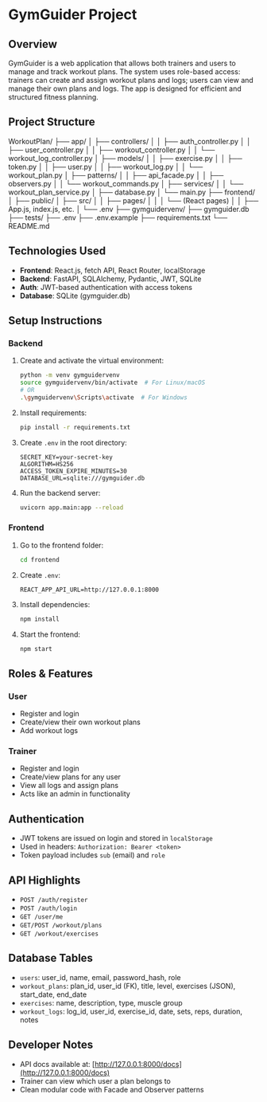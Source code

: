 # GymGuider Project

## Overview

GymGuider is a web application that allows both trainers and users to manage and track workout plans. The system uses role-based access: trainers can create and assign workout plans and logs; users can view and manage their own plans and logs. The app is designed for efficient and structured fitness planning.

## Project Structure
WorkoutPlan/
├── app/
│ ├── controllers/
│ │ ├── auth_controller.py
│ │ ├── user_controller.py
│ │ ├── workout_controller.py
│ │ └── workout_log_controller.py
│ ├── models/
│ │ ├── exercise.py
│ │ ├── token.py
│ │ ├── user.py
│ │ ├── workout_log.py
│ │ └── workout_plan.py
│ ├── patterns/
│ │ ├── api_facade.py
│ │ ├── observers.py
│ │ └── workout_commands.py
│ ├── services/
│ │ └── workout_plan_service.py
│ ├── database.py
│ └── main.py
├── frontend/
│ ├── public/
│ ├── src/
│ │ ├── pages/
│ │ │ └── (React pages)
│ │ ├── App.js, index.js, etc.
│ └── .env
├── gymguidervenv/
├── gymguider.db
├── tests/
├── .env
├── .env.example
├── requirements.txt
└── README.md

## Technologies Used

- **Frontend**: React.js, fetch API, React Router, localStorage
- **Backend**: FastAPI, SQLAlchemy, Pydantic, JWT, SQLite
- **Auth**: JWT-based authentication with access tokens
- **Database**: SQLite (gymguider.db)

## Setup Instructions

### Backend

1. Create and activate the virtual environment:
    ```bash
    python -m venv gymguidervenv
    source gymguidervenv/bin/activate  # For Linux/macOS
    # OR
    .\gymguidervenv\Scripts\activate  # For Windows
    ```

2. Install requirements:
    ```bash
    pip install -r requirements.txt
    ```

3. Create `.env` in the root directory:
    ```
    SECRET_KEY=your-secret-key
    ALGORITHM=HS256
    ACCESS_TOKEN_EXPIRE_MINUTES=30
    DATABASE_URL=sqlite:///gymguider.db
    ```

4. Run the backend server:
    ```bash
    uvicorn app.main:app --reload
    ```

### Frontend

1. Go to the frontend folder:
    ```bash
    cd frontend
    ```

2. Create `.env`:
    ```
    REACT_APP_API_URL=http://127.0.0.1:8000
    ```

3. Install dependencies:
    ```bash
    npm install
    ```

4. Start the frontend:
    ```bash
    npm start
    ```

## Roles & Features

### User
- Register and login
- Create/view their own workout plans
- Add workout logs

### Trainer
- Register and login
- Create/view plans for any user
- View all logs and assign plans
- Acts like an admin in functionality

## Authentication

- JWT tokens are issued on login and stored in `localStorage`
- Used in headers: `Authorization: Bearer <token>`
- Token payload includes `sub` (email) and `role`

## API Highlights

- `POST /auth/register`
- `POST /auth/login`
- `GET /user/me`
- `GET/POST /workout/plans`
- `GET /workout/exercises`

## Database Tables

- `users`: user_id, name, email, password_hash, role
- `workout_plans`: plan_id, user_id (FK), title, level, exercises (JSON), start_date, end_date
- `exercises`: name, description, type, muscle group
- `workout_logs`: log_id, user_id, exercise_id, date, sets, reps, duration, notes

## Developer Notes

- API docs available at: [http://127.0.0.1:8000/docs](http://127.0.0.1:8000/docs)
- Trainer can view which user a plan belongs to
- Clean modular code with Facade and Observer patterns
